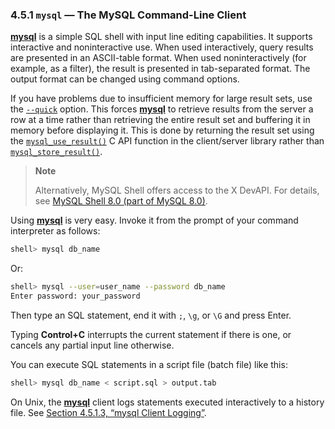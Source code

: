 ### 4.5.1 `mysql` — The MySQL Command-Line Client

[**mysql**](https://dev.mysql.com/doc/refman/8.0/en/mysql.html) is a simple SQL shell with input line editing capabilities. It supports interactive and noninteractive use. When used interactively, query results are presented in an ASCII-table format. When used noninteractively (for example, as a filter), the result is presented in tab-separated format. The output format can be changed using command options.

If you have problems due to insufficient memory for large result sets, use the [`--quick`](https://dev.mysql.com/doc/refman/8.0/en/mysql-command-options.html#option_mysql_quick) option. This forces [**mysql**](https://dev.mysql.com/doc/refman/8.0/en/mysql.html) to retrieve results from the server a row at a time rather than retrieving the entire result set and buffering it in memory before displaying it. This is done by returning the result set using the [`mysql_use_result()`](https://dev.mysql.com/doc/refman/8.0/en/mysql-use-result.html) C API function in the client/server library rather than [`mysql_store_result()`](https://dev.mysql.com/doc/refman/8.0/en/mysql-store-result.html).

> **Note**
>
> Alternatively, MySQL Shell offers access to the X DevAPI. For details, see [MySQL Shell 8.0 (part of MySQL 8.0)](https://dev.mysql.com/doc/mysql-shell/8.0/en/).

Using [**mysql**](https://dev.mysql.com/doc/refman/8.0/en/mysql.html) is very easy. Invoke it from the prompt of your command interpreter as follows:

```bash
shell> mysql db_name
```

Or:

```bash
shell> mysql --user=user_name --password db_name
Enter password: your_password
```

Then type an SQL statement, end it with `;`, `\g`, or `\G` and press Enter.

Typing **Control+C** interrupts the current statement if there is one, or cancels any partial input line otherwise.

You can execute SQL statements in a script file (batch file) like this:

```bash
shell> mysql db_name < script.sql > output.tab
```

On Unix, the [**mysql**](https://dev.mysql.com/doc/refman/8.0/en/mysql.html) client logs statements executed interactively to a history file. See [Section 4.5.1.3, “mysql Client Logging”](https://dev.mysql.com/doc/refman/8.0/en/mysql-logging.html).